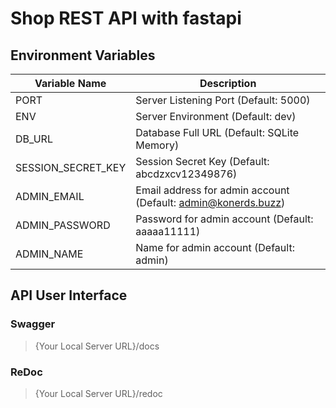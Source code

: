 # Shop REST API with fastapi

## Environment Variables

| Variable Name      | Description                                                   |
|--------------------|---------------------------------------------------------------|
| PORT               | Server Listening Port (Default: 5000)                         |
| ENV                | Server Environment (Default: dev)                             |
| DB_URL             | Database Full URL (Default: SQLite Memory)                    |
| SESSION_SECRET_KEY | Session Secret Key (Default: abcdzxcv12349876)                |
| ADMIN_EMAIL        | Email address for admin account (Default: admin@konerds.buzz) |
| ADMIN_PASSWORD     | Password for admin account (Default: aaaaa11111)              |
| ADMIN_NAME         | Name for admin account (Default: admin)                       |

## API User Interface

### Swagger

> {Your Local Server URL}/docs

### ReDoc

> {Your Local Server URL}/redoc
